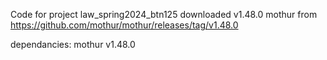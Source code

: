 Code for project law_spring2024_btn125
downloaded v1.48.0 mothur from https://github.com/mothur/mothur/releases/tag/v1.48.0

dependancies:
mothur v1.48.0
